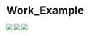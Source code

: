 # Work_Example
 ![](https://github.com/ChunPingYang/ReadyCom_Work_Example/blob/main/Sequence%20Diagram.JPG)
 ![](https://github.com/ChunPingYang/ReadyCom_Work_Example/blob/main/Flow%20Diagram.JPG)
  ![](https://github.com/ChunPingYang/ReadyCom_Work_Example/blob/main/System%20Package.JPG)
